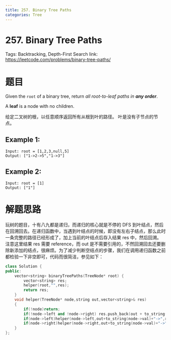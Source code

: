 ```yaml
---
title: 257. Binary Tree Paths
categories: Tree
---
```

# 257. Binary Tree Paths

Tags: Backtracking, Depth-First Search
link: https://leetcode.com/problems/binary-tree-paths/

# 题目

Given the `root` of a binary tree, return *all root-to-leaf paths in **any order***.

A **leaf** is a node with no children.

给定二叉树的根，以任意顺序返回所有从根到叶的路径。
叶是没有子节点的节点。

## **Example 1:**

```
Input: root = [1,2,3,null,5]
Output: ["1->2->5","1->3"]
```

## **Example 2:**

```
Input: root = [1]
Output: ["1"]
```

# 解题思路

玩树的题目，十有八九都是递归，而递归的核心就是不停的 DFS 到叶结点，然后在回溯回去。在递归函数中，当遇到叶结点的时候，即没有左右子结点，那么此时一条完整的路径已经形成了，加上当前的叶结点后存入结果 res 中，然后回溯。注意这里结果 res 需要 reference，而 out 是不需要引用的，不然回溯回去还要删除新添加的结点，很麻烦。为了减少判断空结点的步骤，我们在调用递归函数之前都检验一下非空即可，代码而很简洁，参见如下：

```cpp
class Solution {
public:
    vector<string> binaryTreePaths(TreeNode* root) {
        vector<string> res;
        helper(root,"",res);
        return res;
    }
    void helper(TreeNode* node,string out,vector<string>& res)
    {
        if(!node)return;
        if(!node->left and !node->right) res.push_back(out + to_string(node->val));
        if(node->left)helper(node->left,out+to_string(node->val)+"->",res);
        if(node->right)helper(node->right,out+to_string(node->val)+"->",res);
    }
};
```